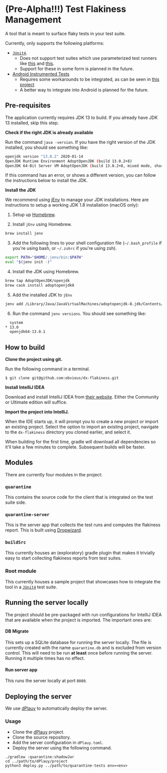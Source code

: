 # (Pre-Alpha!!!) Test Flakiness Management
A tool that is meant to surface flaky tests in your test suite.

Currently, only supports the following platforms:
- [`JUnit4`](https://junit.org/junit4/). 
    - Does not support test suites which use parameterized test runners like [this](https://github.com/Pragmatists/JUnitParams) and [this](https://github.com/junit-team/junit4/wiki/Parameterized-tests).
    - Support for these in some form is planned in the future.
- [Android Instrumented Tests](https://developer.android.com/training/testing/unit-testing/instrumented-unit-tests)
    - Requires some workarounds to be integrated, as can be seen in [this project](https://github.com/simpledotorg/simple-android)
    - A better way to integrate into Android is planned for the future.

## Pre-requisites

The application currently requires JDK 13 to build. If you already have JDK 13 installed, skip this step.

**Check if the right JDK is already available**

Run the command `java -version`. If you have the right version of the JDK installed, you should see something like:
```sh
openjdk version "13.0.2" 2020-01-14
OpenJDK Runtime Environment AdoptOpenJDK (build 13.0.2+8)
OpenJDK 64-Bit Server VM AdoptOpenJDK (build 13.0.2+8, mixed mode, sharing)
```

If this command has an error, or shows a different version, you can follow the instructions below to install the JDK.

**Install the JDK**

We recommend using [jEnv](https://www.jenv.be/) to manage your JDK installations. Here are instructions to setup a working JDK 1.8 installation (macOS only):

1. Setup up [Homebrew](https://brew.sh/).

2. Install `jEnv` using Homebrew.
```sh
brew install jenv
```

3. Add the following lines to your shell configuration file (`~/.bash_profile` if you're using bash, or `~/.zshrc` if you're using zsh).
```sh
export PATH="$HOME/.jenv/bin:$PATH"
eval "$(jenv init -)"
```

4. Install the JDK using Homebrew.
```sh
brew tap AdoptOpenJDK/openjdk
brew cask install adoptopenjdk8
```

5. Add the installed JDK to `jEnv`
```sh
jenv add /Library/Java/JavaVirtualMachines/adoptopenjdk-8.jdk/Contents/Home
```

6. Run the command `jenv versions`. You should see something like:
```sh
  system
* 13.0
  openjdk64-13.0.1
```

## How to build

**Clone the project using git.**

Run the following command in a terminal.

 ```
 $ git clone git@github.com:obvious/dx-flakiness.git
 ```

**Install IntelliJ IDEA**

Download and install IntelliJ IDEA from [their website](https://www.jetbrains.com/idea/). Either the Community or Ultimate edition will suffice.

**Import the project into IntelliJ.**

When the IDE starts up, it will prompt you to create a new project or import an existing project. Select the
option to import an existing project, navigate to the `dx-flakiness` directory you cloned earlier, and select it.

When building for the first time, gradle will download all dependencies so it'll take a few minutes to complete.
Subsequent builds will be faster.

## Modules
There are currently four modules in the project:

### `quarantine`
This contains the source code for the client that is integrated on the test suite side. 
 
### `quarantine-server`
This is the server app that collects the test runs and computes the flakiness report. This is built using [Dropwizard](http://dropwizard.io/).

### `buildSrc`
This currently houses an (exploratory) gradle plugin that makes it trivially easy to start collecting flakiness reports from test suites.

### Root module
This currently houses a sample project that showcases how to integrate the tool in a [`JUnit4`](https://junit.org/junit4/) test suite.

## Running the server locally
The project should be pre-packaged with run configurations for IntelliJ IDEA that are available when the project is imported. The important ones are:

#### DB Migrate
This sets up a SQLite database for running the server locally. The file is currently created with the name `quarantine.db` and is excluded from version control. This will need to be run **at least** once before running the server. Running it multiple times has no effect.

#### Run server app
This runs the server locally at port `8080`.

## Deploying the server
We use [dPlauy](https://github.com/vinaysshenoy/dPlauy) to automatically deploy the server.

### Usage
- Clone the [dPlauy](https://github.com/vinaysshenoy/dPlauy) project.
- Clone the source repository.
- Add the server configuration in `dPlauy.toml`.
- Deploy the server using the following command.

```shell script
./gradlew :quarantine:shadowJar
cd ../path/to/dPlauy/project
python3 deploy.py ../path/to/quarantine-tests env=<env>
```